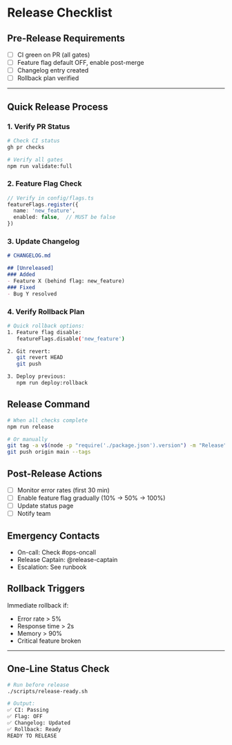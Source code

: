 # Release Checklist

## Pre-Release Requirements
- [ ] CI green on PR (all gates)
- [ ] Feature flag default OFF, enable post-merge
- [ ] Changelog entry created
- [ ] Rollback plan verified

---

## Quick Release Process

### 1. Verify PR Status
```bash
# Check CI status
gh pr checks

# Verify all gates
npm run validate:full
```

### 2. Feature Flag Check
```typescript
// Verify in config/flags.ts
featureFlags.register({
  name: 'new_feature',
  enabled: false,  // MUST be false
})
```

### 3. Update Changelog
```markdown
# CHANGELOG.md

## [Unreleased]
### Added
- Feature X (behind flag: new_feature)
### Fixed
- Bug Y resolved
```

### 4. Verify Rollback Plan
```bash
# Quick rollback options:
1. Feature flag disable: 
   featureFlags.disable('new_feature')

2. Git revert:
   git revert HEAD
   git push

3. Deploy previous:
   npm run deploy:rollback
```

## Release Command
```bash
# When all checks complete
npm run release

# Or manually
git tag -a v$(node -p "require('./package.json').version") -m "Release"
git push origin main --tags
```

## Post-Release Actions
- [ ] Monitor error rates (first 30 min)
- [ ] Enable feature flag gradually (10% → 50% → 100%)
- [ ] Update status page
- [ ] Notify team

## Emergency Contacts
- On-call: Check #ops-oncall
- Release Captain: @release-captain
- Escalation: See runbook

## Rollback Triggers
Immediate rollback if:
- Error rate > 5%
- Response time > 2s
- Memory > 90%
- Critical feature broken

---

## One-Line Status Check
```bash
# Run before release
./scripts/release-ready.sh

# Output:
✅ CI: Passing
✅ Flag: OFF
✅ Changelog: Updated
✅ Rollback: Ready
READY TO RELEASE
```